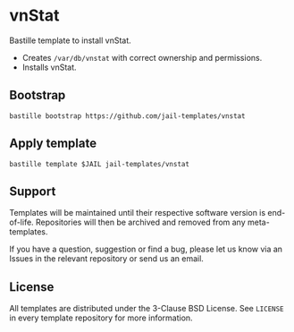 # vnStat
Bastille template to install vnStat.

* Creates `/var/db/vnstat` with correct ownership and permissions.
* Installs vnStat.

## Bootstrap
```
bastille bootstrap https://github.com/jail-templates/vnstat
```

## Apply template
```
bastille template $JAIL jail-templates/vnstat
```

## Support
Templates will be maintained until their respective software version is end-of-life. Repositories will then be archived and removed from any meta-templates.

If you have a question, suggestion or find a bug, please let us know via an Issues in the relevant repository or send us an email.

## License
All templates are distributed under the 3-Clause BSD License. See `LICENSE` in every template repository for more information.
